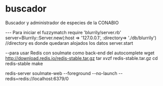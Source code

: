 buscador
========

Buscador y administrador de especies de la CONABIO

--- Para iniciar el fuzzymatch
require 'blurrily/server.rb'
server=Blurrily::Server.new(:host => '127.0.0.1', :directory=> './db/blurrily')    //directory es donde quedaran alojados los datos
server.start

--para usar Redis con soulmate como back-end del autocomplete
wget http://download.redis.io/redis-stable.tar.gz
tar xvzf redis-stable.tar.gz
cd redis-stable
make

redis-server
soulmate-web --foreground --no-launch --redis=redis://localhost:6379/0


